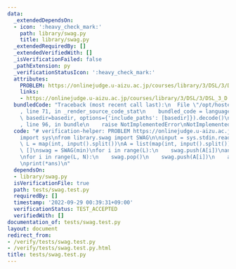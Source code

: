 ```yaml
---
data:
  _extendedDependsOn:
  - icon: ':heavy_check_mark:'
    path: library/swag.py
    title: library/swag.py
  _extendedRequiredBy: []
  _extendedVerifiedWith: []
  _isVerificationFailed: false
  _pathExtension: py
  _verificationStatusIcon: ':heavy_check_mark:'
  attributes:
    PROBLEM: https://onlinejudge.u-aizu.ac.jp/courses/library/3/DSL/3/DSL_3_D
    links:
    - https://onlinejudge.u-aizu.ac.jp/courses/library/3/DSL/3/DSL_3_D
  bundledCode: "Traceback (most recent call last):\n  File \"/opt/hostedtoolcache/PyPy/3.7.13/x64/site-packages/onlinejudge_verify/documentation/build.py\"\
    , line 71, in _render_source_code_stat\n    bundled_code = language.bundle(stat.path,\
    \ basedir=basedir, options={'include_paths': [basedir]}).decode()\n  File \"/opt/hostedtoolcache/PyPy/3.7.13/x64/site-packages/onlinejudge_verify/languages/python.py\"\
    , line 96, in bundle\n    raise NotImplementedError\nNotImplementedError\n"
  code: "# verification-helper: PROBLEM https://onlinejudge.u-aizu.ac.jp/courses/library/3/DSL/3/DSL_3_D\n\
    import sys\nfrom library.swag import SWAG\n\ninput = sys.stdin.readline\n\nN,\
    \ L = map(int, input().split())\nA = list(map(int, input().split()))\n\nans =\
    \ []\nswag = SWAG(min)\nfor i in range(L):\n    swag.push(A[i])\nans.append(swag.fold())\n\
    \nfor i in range(L, N):\n    swag.pop()\n    swag.push(A[i])\n    ans.append(swag.fold())\n\
    \nprint(*ans)\n"
  dependsOn:
  - library/swag.py
  isVerificationFile: true
  path: tests/swag.test.py
  requiredBy: []
  timestamp: '2022-09-29 00:39:31+09:00'
  verificationStatus: TEST_ACCEPTED
  verifiedWith: []
documentation_of: tests/swag.test.py
layout: document
redirect_from:
- /verify/tests/swag.test.py
- /verify/tests/swag.test.py.html
title: tests/swag.test.py
---
```

